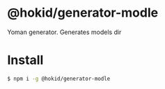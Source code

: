 # @hokid/generator-modle

Yoman generator. Generates models dir

# Install

```bash
$ npm i -g @hokid/generator-modle
```
